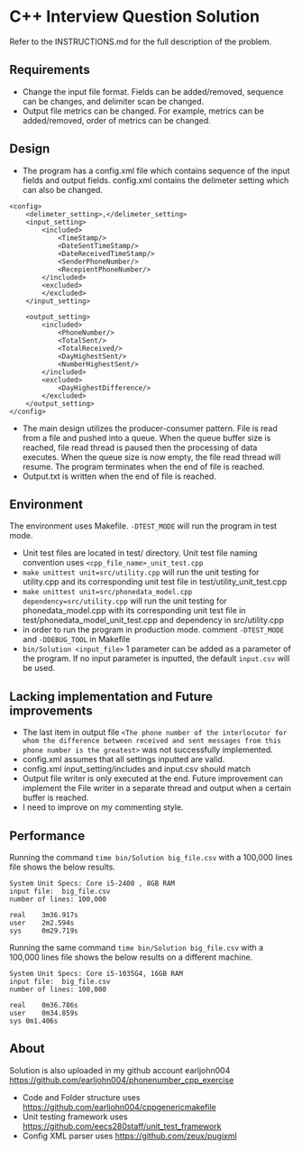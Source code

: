 # C++ Interview Question Solution

Refer to the INSTRUCTIONS.md for the full description of the problem.

## Requirements
* Change the input file format. Fields can be added/removed, sequence can be changes, and delimiter scan be changed.
* Output file metrics can be changed. For example, metrics can be added/removed, order of metrics can be changed. 

## Design
* The program has a config.xml file which contains sequence of the input fields and output fields. config.xml contains the delimeter setting which can also be changed.

```
<config>
	<delimeter_setting>,</delimeter_setting>
	<input_setting>
		<included>
			<TimeStamp/>
			<DateSentTimeStamp/>
			<DateReceivedTimeStamp/>
			<SenderPhoneNumber/>
			<RecepientPhoneNumber/>
		</included>
		<excluded>
		</excluded>
	</input_setting>

	<output_setting>
		<included>
			<PhoneNumber/>
			<TotalSent/>
			<TotalReceived/>
			<DayHighestSent/>
			<NumberHighestSent/>
		</included>
		<excluded>
			<DayHighestDifference/>
		</excluded>
	</output_setting>
</config>

```
* The main design utilizes the producer-consumer pattern. File is read from a file and pushed into a queue. When the queue buffer size is reached, file read thread is paused then the processing of data executes. When the queue size is now empty, the file read thread will resume. The program terminates when the end of file is reached.
* Output.txt is written when the end of file is reached.


## Environment
The environment uses Makefile. ```-DTEST_MODE``` will run the program in test mode. 
* Unit test files are located in test/ directory. Unit test file naming convention uses ```<cpp_file_name>_unit_test.cpp```
* ```make unittest unit=src/utility.cpp``` will run the unit testing for utility.cpp and its corresponding unit test file in test/utility_unit_test.cpp
* ```make unittest unit=src/phonedata_model.cpp dependency=src/utility.cpp``` will run the unit testing for phonedata_model.cpp with its corresponding unit test file in test/phonedata_model_unit_test.cpp and dependency in src/utility.cpp
* in order to run the program in production mode. comment ```-DTEST_MODE``` and ```-DDEBUG_TOOL``` in Makefile
* ```bin/Solution <input_file>``` 1 parameter can be added as a parameter of the program. If no input parameter is inputted, the default ```input.csv``` will be used. 

## Lacking implementation and Future improvements
* The last item in output file ```<The phone number of the interlocutor for whom the difference between received and sent messages from this phone number is the greatest>``` was not successfully implemented.
* config.xml assumes that all settings inputted are valid. 
* config.xml input_setting/includes and input.csv should match
* Output file writer is only executed at the end. Future improvement can implement the File writer in a separate thread and output when a certain buffer is reached. 
* I need to improve on my commenting style.

## Performance
Running the command ```time bin/Solution big_file.csv``` with a 100,000 lines file shows the below results.
```
System Unit Specs: Core i5-2400 , 8GB RAM
input file:  big_file.csv
number of lines: 100,000

real    3m36.917s
user    2m2.594s                                                                                   
sys     0m29.719s 

```
Running the same command ```time bin/Solution big_file.csv``` with a 100,000 lines file shows the  below results on a different machine. 

```
System Unit Specs: Core i5-1035G4, 16GB RAM
input file:  big_file.csv
number of lines: 100,000

real	0m36.786s
user	0m34.859s
sys	0m1.406s

```

## About
Solution is also uploaded in my github account earljohn004
https://github.com/earljohn004/phonenumber_cpp_exercise

* Code and Folder structure uses  https://github.com/earljohn004/cppgenericmakefile
* Unit testing framework uses https://github.com/eecs280staff/unit_test_framework
* Config XML parser uses https://github.com/zeux/pugixml

